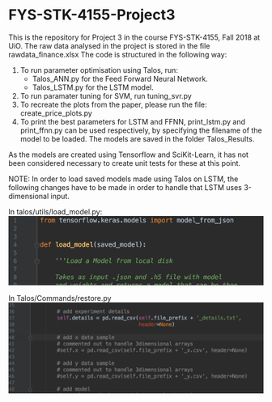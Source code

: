 # FYS-STK-4155-Project3
This is the repository for Project 3 in the course FYS-STK-4155, Fall 2018 at UiO.
The raw data analysed in the project is stored in the file rawdata_finance.xlsx
The code is structured in the following way:
1. To run parameter optimisation using Talos, run:
    - Talos_ANN.py for the Feed Forward Neural Network.
    - Talos_LSTM.py for the LSTM model.
2. To run paramater tuning for SVM, run tuning_svr.py
3. To recreate the plots from the paper, please run the file: create_price_plots.py
4. To print the best parameters for LSTM and FFNN, print_lstm.py and print_ffnn.py can be used respectively, by specifying the filename of the model to be loaded.
   The models are saved in the folder Talos_Results.

As the models are created using Tensorflow and SciKit-Learn, it has not been considered necessary to create unit tests for these at this point.

NOTE: In order to load saved models made using Talos on LSTM, the following changes have to be made in order to handle that LSTM uses 3-dimensional input.

In talos/utils/load_model.py:
![Image of first change](https://github.com/alexadal/FYS-STK-4155-Project3/blob/master/1.png)


In Talos/Commands/restore.py
![Image of first change](https://github.com/alexadal/FYS-STK-4155-Project3/blob/master/2.png)



